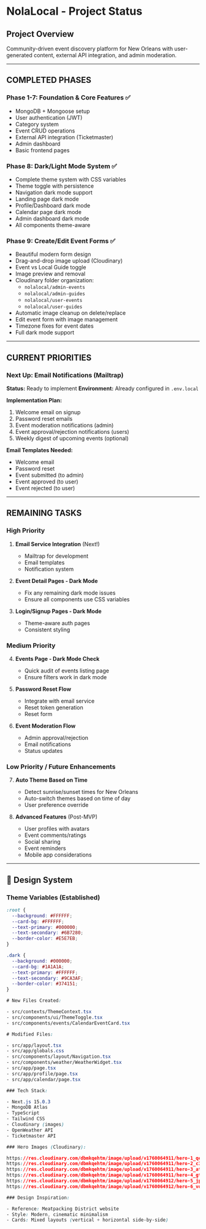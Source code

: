 # NolaLocal - Project Status

## Project Overview

Community-driven event discovery platform for New Orleans with user-generated content, external API integration, and admin moderation.

---

## COMPLETED PHASES

### Phase 1-7: Foundation & Core Features ✅

- MongoDB + Mongoose setup
- User authentication (JWT)
- Category system
- Event CRUD operations
- External API integration (Ticketmaster)
- Admin dashboard
- Basic frontend pages

### Phase 8: Dark/Light Mode System ✅

- Complete theme system with CSS variables
- Theme toggle with persistence
- Navigation dark mode support
- Landing page dark mode
- Profile/Dashboard dark mode
- Calendar page dark mode
- Admin dashboard dark mode
- All components theme-aware

### Phase 9: Create/Edit Event Forms ✅

- Beautiful modern form design
- Drag-and-drop image upload (Cloudinary)
- Event vs Local Guide toggle
- Image preview and removal
- Cloudinary folder organization:
  - `nolalocal/admin-events`
  - `nolalocal/admin-guides`
  - `nolalocal/user-events`
  - `nolalocal/user-guides`
- Automatic image cleanup on delete/replace
- Edit event form with image management
- Timezone fixes for event dates
- Full dark mode support

---

## CURRENT PRIORITIES

### Next Up: Email Notifications (Mailtrap)

**Status:** Ready to implement
**Environment:** Already configured in `.env.local`

**Implementation Plan:**

1. Welcome email on signup
2. Password reset emails
3. Event moderation notifications (admin)
4. Event approval/rejection notifications (users)
5. Weekly digest of upcoming events (optional)

**Email Templates Needed:**

- Welcome email
- Password reset
- Event submitted (to admin)
- Event approved (to user)
- Event rejected (to user)

---

## REMAINING TASKS

### High Priority

1. **Email Service Integration** (Next!)

   - Mailtrap for development
   - Email templates
   - Notification system

2. **Event Detail Pages - Dark Mode**

   - Fix any remaining dark mode issues
   - Ensure all components use CSS variables

3. **Login/Signup Pages - Dark Mode**
   - Theme-aware auth pages
   - Consistent styling

### Medium Priority

4. **Events Page - Dark Mode Check**

   - Quick audit of events listing page
   - Ensure filters work in dark mode

5. **Password Reset Flow**

   - Integrate with email service
   - Reset token generation
   - Reset form

6. **Event Moderation Flow**
   - Admin approval/rejection
   - Email notifications
   - Status updates

### Low Priority / Future Enhancements

7. **Auto Theme Based on Time**

   - Detect sunrise/sunset times for New Orleans
   - Auto-switch themes based on time of day
   - User preference override

8. **Advanced Features** (Post-MVP)
   - User profiles with avatars
   - Event comments/ratings
   - Social sharing
   - Event reminders
   - Mobile app considerations

---

## 🎨 Design System

### Theme Variables (Established)

```css
:root {
  --background: #FFFFFF;
  --card-bg: #FFFFFF;
  --text-primary: #000000;
  --text-secondary: #6B7280;
  --border-color: #E5E7EB;
}

.dark {
  --background: #000000;
  --card-bg: #1A1A1A;
  --text-primary: #FFFFFF;
  --text-secondary: #9CA3AF;
  --border-color: #374151;
}

# New Files Created:

- src/contexts/ThemeContext.tsx
- src/components/ui/ThemeToggle.tsx
- src/components/events/CalendarEventCard.tsx

# Modified Files:

- src/app/layout.tsx
- src/app/globals.css
- src/components/layout/Navigation.tsx
- src/components/weather/WeatherWidget.tsx
- src/app/page.tsx
- src/app/profile/page.tsx
- src/app/calendar/page.tsx

### Tech Stack:

- Next.js 15.0.3
- MongoDB Atlas
- TypeScript
- Tailwind CSS
- Cloudinary (images)
- OpenWeather API
- Ticketmaster API

### Hero Images (Cloudinary):

https://res.cloudinary.com/dbmkqehtm/image/upload/v1760064911/hero-1_qencdg.jpg
https://res.cloudinary.com/dbmkqehtm/image/upload/v1760064911/hero-2_c336rk.jpg
https://res.cloudinary.com/dbmkqehtm/image/upload/v1760064911/hero-3_atdpa0.jpg
https://res.cloudinary.com/dbmkqehtm/image/upload/v1760064911/hero-4_gtgzat.jpg
https://res.cloudinary.com/dbmkqehtm/image/upload/v1760064912/hero-5_jp7le2.jpg
https://res.cloudinary.com/dbmkqehtm/image/upload/v1760064912/hero-6_vdi6zi.jpg

### Design Inspiration:

- Reference: Meatpacking District website
- Style: Modern, cinematic minimalism
- Cards: Mixed layouts (vertical + horizontal side-by-side)
```
